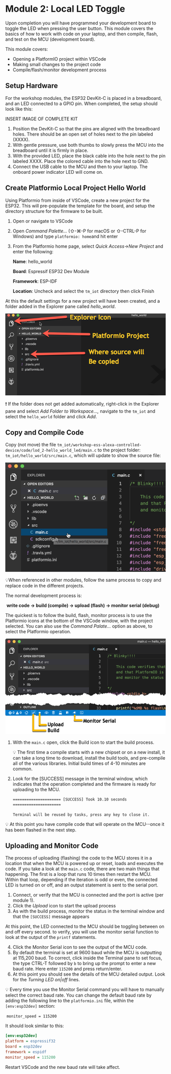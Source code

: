 



# Module 2: Local LED Toggle

Upon completion you will have programmed your development board to toggle the LED when pressing the user button. This module covers the basics of how to work with code on your laptop, and then compile, flash, and test on the MCU (development board).

This module covers:

* Opening a PlatformIO project within VSCode
* Making small changes to the project code
* Compile/flash/monitor development process

## Setup Hardware

For the workshop modules, the ESP32 DevKit-C is placed in a breadboard, and an LED connected to a GPIO pin. When completed, the setup should look like this:

INSERT IMAGE OF COMPLETE KIT

1. Position the DevKit-C so that the pins are aligned with the breadboard holes. There should be an open set of holes next to the pin labeled (XXXX).
2. With gentle pressure, use both thumbs to slowly press the MCU into the breadboard until it is firmly in place.
3. With the provided LED, place the black cable into the hole next to the pin labeled XXXX. Place the colored cable into the hole next to GND.
4. Connect the USB cable to the MCU and then to your laptop. The onboard power indicator LED will come on.

## Create Platformio Local Project Hello World

Using Platformio from inside of VSCode, create a new project for the ESP32. This will pre-populate the template for the board, and setup the directory structure for the firmware to be built.

1. Open or navigate to VSCode

2. Open *Command Palette...* (⇧-⌘-P for macOS or ⇧-CTRL-P for Windows) and type `platformio: home`and hit enter

3. From the Platformio home page, select *Quick Access*->*New Project* and enter the following:

   **Name**: hello_world

   **Board**: Espressif ESP32 Dev Module

   **Framework**: ESP-IDF

   **Location**: Uncheck and select the `tm_iot` directory then click Finish

At this the default settings for a new project will have been created, and a folder added in the Explorer pane called *hello_world*.

![mod2_1](mod2_1.png)

:exclamation: If the folder does not get added automatically, right-click in the Explorer pane and select *Add Folder to Workspace...,* navigate to the `tm_iot` and select the `hello_world` folder and click *Add*.



## Copy and Compile Code

Copy (not move) the file `tm_iot/workshop-ess-alexa-controlled-device/code/lod_2-hello_world_led/main.c` to the project folder: `tm_iot/hello_world/src/main.c`, which will update to show the source file:

![mod2_2](mod2_2.png)

:bulb:When referenced in other modules, follow the same process to copy and replace code in the different projects.

The normal development process is:

​	**write code -> build (compile) -> upload (flash) -> monitor serial (debug)**

The quickest is to follow the build, flash, monitor process is to use the Platformio icons at the bottom of the VSCode window, with the project selected. You can also use the *Command Palate...* option as above, to select the Platformio operation.

![mod2_3](mod2_3.png)

1. With the `main.c` open, click the Build icon to start the build process.

   :bulb: The first time a compile starts with a new chipset or on a new install, it can take a long time to download, install the build tools, and pre-compile all of the various libraries. Initial build times of 4-10 minutes are common.

2. Look for the [SUCCESS] message in the terminal window, which indicates that the operation completed and the firmware is ready for uploading to the MCU.

   ```
   ===================== [SUCCESS] Took 10.10 seconds =====================

   Terminal will be reused by tasks, press any key to close it.
   ```

:bulb: At this point you have compile code that will operate on the MCU--once it has been flashed in the next step.

## Uploading and Monitor Code

The process of uploading (flashing) the code to the MCU stores it in a location that when the MCU is powered up or reset, loads and executes the code. If you take a look at the `main.c` code, there are two main things that happening. The first is a loop that runs 10 times then restart the MCU. Within that loop, depending if the iteration is odd or even, the connected LED is turned on or off, and an output statement is sent to the serial port.

1. Connect, or verify that the MCU is connected and the port is active (per module 1).
2. Click the *Upload* icon to start the upload process
3. As with the build process, monitor the status in the terminal window and that the `[SUCCESS]` message appears

At this point, the LED connected to the MCU should be toggling between on and off every second. to verify, you will use the monitor serial function to look at the output of the `printf` statements.

4. Click the Monitor Serial icon to see the output of the MCU code.
5. By default the terminal is set at 9600 baud while the MCU is outputting at 115,200 baud. To correct, click inside the Terminal pane to set focus, the type CTRL-T followed by `b` to bring up the prompt to enter a new baud rate. Here enter `115200` and press return/enter.
6. At this point you should see the details of the MCU detailed output. Look for the *Turning LED on|off* lines.

:bulb: Every time you use the Monitor Serial command you will have to manually select the correct baud rate. You can change the default baud rate by adding the following line to the `platformio.ini` file, within the `[env:esp32dev]` section:

​	`monitor_speed = 115200`

It should look similar to this:

```ini
[env:esp32dev]
platform = espressif32
board = esp32dev
framework = espidf
monitor_speed = 115200
```

Restart VSCode and the new baud rate will take affect.

